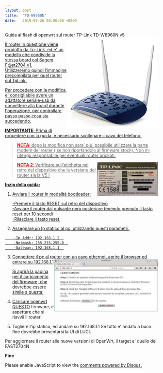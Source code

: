 ```yaml
---
layout: post
title:  "TD-W8960N"
date:   2019-02-26 00:00:00 +0200
---
```

Guida al flash di openwrt sul router TP-Link TD-W8960N v5 <a href="/media/8960n/outer.jpg"><img src="/media/8960n/outer.jpg" alt="TD-W8960N Photo" style="float: right; width:300px" />  


Il router in questione viene prodotto da Tp-Link, ed e' un modello che condivide la stessa board col Sagem F@st2704 v1.  
Utilizzeremo quindi l'immagine precompilata per quel router sul TpLink.

Per procedere con la modifica, e' consigliabile avere un adattatore seriale-usb da connettere alla board durante l'operazione, per controllare passo passo cosa sta succedendo.

**IMPORTANTE**: Prima di procedere con la guida, è necessario scollegare il cavo del telefono.
><span style="color:red">**NOTA**</span>: dopo la modifica non sara' piu' possibile utilizzare la parte modem del router ( se non riportandolo al firmware stock). Non mi ritengo responsabile per eventuali router brickati.  

<a href="/media/8960n/etichetta.jpg"><img src="/media/8960n/etichetta.jpg" alt="etichetta" style="float: right; width:200px" />  
><span style="color:red">**NOTA 2**</span>: Verificare sull'etichetta nel retro del dispositivo che la versione del router sia la V5 ! 

**Inzio della guida:**

1. Avviare il router in modalità bootloader:
    
    -Premere il tasto RESET sul retro del dispositivo  
    -Avviare il router dal pulsante nero posteriore tenendo premuto il tasto reset per 10 secondi  
    -Rilasciare il tasto reset.  
        
2. Assegnare un Ip statico al pc, utilizzando questi parametri:  
```
    -Ip Addr: 192.168.1.2  
    -Netmask: 255.255.255.0  
    -Gateway: 192.168.1.1  
```
        
3. Connettere il pc al router con un cavo ethernet, aprire il browser ed entrare su 192.168.1.1   <img src="/media/agpwi/cfe.jpg" alt="Agpwi Photo" style="float: right;" />  

    Si aprirà la pagina per il caricamento del firmware, che dovrebbe essere simile a questa:  
    
5. Caricare openwrt [QUESTO](/media/8960n/openwrt.bin) firmware, e aspettare che si riavvii il router.

    
6. Togliere l'ip statico, ed andare su 192.168.1.1
Se tutto e' andato a buon fine dovrebbe presentarsi la UI di LUCI.

Per aggiornare il router alle nuove versioni di OpenWrt, il target e' quello del FAST2704N  
    

**Fine**
 
<div id="disqus_thread"></div>
<script>

/**
*  RECOMMENDED CONFIGURATION VARIABLES: EDIT AND UNCOMMENT THE SECTION BELOW TO INSERT DYNAMIC VALUES FROM YOUR PLATFORM OR CMS.
*  LEARN WHY DEFINING THESE VARIABLES IS IMPORTANT: https://disqus.com/admin/universalcode/#configuration-variables*/
/*
var disqus_config = function () {
this.page.url = https://pietrotti97.com/pagine/a-router/wrt/2019/02/25/TD-W8960N.html;  // Replace PAGE_URL with your page's canonical URL variable
this.page.identifier = w8960nwrt; // Replace PAGE_IDENTIFIER with your page's unique identifier variable
};
*/
(function() { // DON'T EDIT BELOW THIS LINE
var d = document, s = d.createElement('script');
s.src = 'https://pietrotti97.disqus.com/embed.js';
s.setAttribute('data-timestamp', +new Date());
(d.head || d.body).appendChild(s);
})();
</script>
<noscript>Please enable JavaScript to view the <a href="https://disqus.com/?ref_noscript">comments powered by Disqus.</a></noscript>
                            
